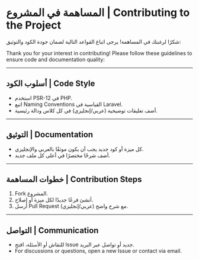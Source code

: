 # المساهمة في المشروع | Contributing to the Project

شكرًا لرغبتك في المساهمة! يرجى اتباع القواعد التالية لضمان جودة الكود والتوثيق:

Thank you for your interest in contributing! Please follow these guidelines to ensure code and documentation quality:

---

## أسلوب الكود | Code Style
- استخدم PSR-12 في PHP.
- اتبع Naming Conventions القياسية في Laravel.
- أضف تعليقات توضيحية (عربي/إنجليزي) في كل كلاس ودالة رئيسية.

---

## التوثيق | Documentation
- كل ميزة أو كود جديد يجب أن يكون موثقًا بالعربي والإنجليزي.
- أضف شرحًا مختصرًا في أعلى كل ملف جديد.

---

## خطوات المساهمة | Contribution Steps
1. Fork المشروع.
2. أنشئ فرعًا جديدًا لكل ميزة أو إصلاح.
3. أرسل Pull Request مع شرح واضح (عربي/إنجليزي).

---

## التواصل | Communication
- للنقاش أو الأسئلة، افتح Issue جديد أو تواصل عبر البريد.
- For discussions or questions, open a new Issue or contact via email.
